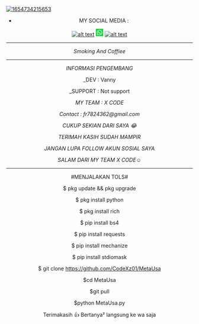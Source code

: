 <a href="https://ibb.co/VqnMY4z"><img src="https://i.ibb.co/fx6rdwy/1654734215653.jpg" alt="1654734215653" border="0"></a>
<center>


* MY SOCIAL MEDIA :

<a href="https://Instagram.com/Acill_gaming12"><img src="https://disk.mediaindonesia.com/thumbs/1800x1200/news/2020/03/1e2c29c543e1c21f54846e7f3eae7c7e.jpg" alt="alt text" width="20" height="20"></a> 
<a href="https://wa.me/+6283115893229?text=Asalamualaikum+bang"><img src="https://github.com/Yayan-XD/Yayan-XD/blob/master/img/whatsapp.png" alt="alt text" width="20" height="20"></a>
<a href="https://www.facebook.com/daffa.xyz.07"><img src="https://upload.wikimedia.org/wikipedia/commons/5/51/Facebook_f_logo_%282019%29.svg" alt="alt text" width="20" height="20"></a> 
___
_Smoking And Coffiee_
___


_INFORMASI PENGEMBANG_

_DEV : Vanny

_SUPPORT : Not support 

_MY TEAM : X CODE_

_Contact : fr7824362@gmail.com_


_CUKUP SEKIAN DARI SAYA 😂_

_TERIMAH KASIH SUDAH MAMPIR_

_JANGAN LUPA FOLLOW AKUN SOSIAL SAYA_

_SALAM DARI MY TEAM X CODE☺️_

___


#MENJALAKAN TOLS#

$ pkg update && pkg upgrade

$ pkg install python

$ pkg install rich

$ pip install bs4

$ pip install requests

$ pip install mechanize

$ pip install stdiomask 

$ git clone https://github.com/CodeXz01/MetaUsa

$cd MetaUsa

$git pull

$python MetaUsa.py



Terimakasih 👍
Bertanya² langsung ke wa saja
